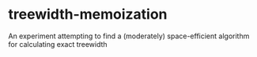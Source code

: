 # treewidth-memoization
An experiment attempting to find a (moderately) space-efficient algorithm for calculating exact treewidth

